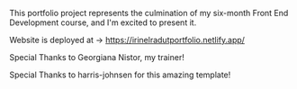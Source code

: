 This portfolio project represents the culmination of my six-month Front End Development course, and I'm excited to present it.

Website is deployed at -> https://irinelradutportfolio.netlify.app/

Special Thanks to Georgiana Nistor, my trainer!

Special Thanks to harris-johnsen for this amazing template!






